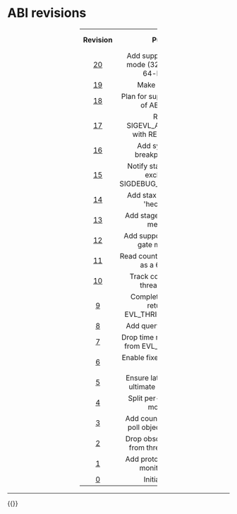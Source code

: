 # ABI revisions

<div>
<style>
#abimap {
       width: 35%;
       margin-left: auto;
       margin-right: auto;
}
#abimap th {
       text-align: center;
}
#abimap td {
       text-align: center;
}
</style>

<table id="abimap">
  <col width="5%">
  <col width="90%">
  <col width="5%">
  <tr>
    <th>Revision</th>
    <th>Purpose</th> 
    <th>libevl release</th>
  </tr>
  <tr>
    <td><a href="https://git.evlproject.org/linux-evl.git/commit/?id=7af18f8a38ad" target="_blank">20</a></td>
    <td>Add support for compat mode (32-bit exec over 64-bit kernel)</td>
    <td><a href="https://git.evlproject.org/libevl.git/commit/?id=f518a3c" target="_blank">r12</a></td>
  </tr>
  <tr>
    <td><a href="https://git.evlproject.org/linux-evl.git/commit/?id=a142e2e027dc" target="_blank">19</a></td>
    <td>Make y2038 safe</td>
    <td><a href="https://git.evlproject.org/libevl.git/commit/?id=a9f1e2f" target="_blank">r11</a></td>
  </tr>
  <tr>
    <td><a href="https://git.evlproject.org/linux-evl.git/commit/?id=b8351b703ffb" target="_blank">18</a></td>
    <td>Plan for supporting a range of ABI revisions</td>
    <td>-</td>
  </tr>
  <tr>
    <td><a href="https://git.evlproject.org/linux-evl.git/commit/?id=87ee9586fa60" target="_blank">17</a></td>
    <td>Replace SIGEVL_ACTION_HOME with RETUSER event</td>
    <td>-</td>
  </tr>
  <tr>
    <td><a href="https://git.evlproject.org/linux-evl.git/commit/?id=231089ed6028" target="_blank">16</a></td>
    <td>Add synchronous breakpoint support</td>
    <td>-</td>
  </tr>
  <tr>
    <td><a href="https://git.evlproject.org/linux-evl.git/commit/?id=6b8a2319c02d" target="_blank">15</a></td>
    <td>Notify stax-related oob exclusion via SIGDEBUG_STAGE_LOCKED</td>
    <td>-</td>
  </tr>
  <tr>
    <td><a href="https://git.evlproject.org/linux-evl.git/commit/?id=3d4ff940c1d3" target="_blank">14</a></td>
    <td>Add stax test helpers to 'hectic' driver</td>
    <td>-</td>
  </tr>
  <tr>
    <td><a href="https://git.evlproject.org/linux-evl.git/commit/?id=a2ba90db409a" target="_blank">13</a></td>
    <td>Add stage exclusion lock mechanism</td>
    <td>-</td>
  </tr>
  <tr>
    <td><a href="https://git.evlproject.org/linux-evl.git/commit/?id=0b5a64ead6f6" target="_blank">12</a></td>
    <td>Add support for recursive gate monitor lock</td>
    <td>-</td>
  </tr>
  <tr>
    <td><a href="https://git.evlproject.org/linux-evl.git/commit/?id=b7c6e2276983" target="_blank">11</a></td>
    <td>Read count of timer expiries as a 64bit value</td>
    <td>-</td>
  </tr>
  <tr>
    <td><a href="https://git.evlproject.org/linux-evl.git/commit/?id=8245a892b9ec" target="_blank">10</a></td>
    <td>Track count of remote thread wakeups</td>
    <td>-</td>
  </tr>
  <tr>
    <td><a href="https://git.evlproject.org/linux-evl.git/commit/?id=f6f6e58cbaff" target="_blank">9</a></td>
    <td>Complete information returned by EVL_THRIOC_GET_STATE</td>
    <td>-</td>
  </tr>
  <tr>
    <td><a href="https://git.evlproject.org/linux-evl.git/commit/?id=9397204d7484" target="_blank">8</a></td>
    <td>Add query for CPU state</td>
    <td>-</td>
  </tr>
  <tr>
    <td><a href="https://git.evlproject.org/linux-evl.git/commit/?id=c1a5ca6a70e7" target="_blank">7</a></td>
    <td>Drop time remainder return from EVL_CLKIOC_SLEEP</td>
    <td>-</td>
  </tr>
  <tr>
    <td><a href="https://git.evlproject.org/linux-evl.git/commit/?id=bc92ac9d3b90" target="_blank">6</a></td>
    <td>Enable fixed-size writes to proxy</td>
    <td>-</td>
  </tr>
  <tr>
    <td><a href="https://git.evlproject.org/linux-evl.git/commit/?id=d9b664b5ecdb" target="_blank">5</a></td>
    <td>Ensure latmus sends the ultimate bulk of results</td>
    <td>-</td>
  </tr>
  <tr>
    <td><a href="https://git.evlproject.org/linux-evl.git/commit/?id=57ce409e23e6" target="_blank">4</a></td>
    <td>Split per-thread debug mode flags</td>
    <td>-</td>
  </tr>
  <tr>
    <td><a href="https://git.evlproject.org/linux-evl.git/commit/?id=c1417f3dbe4f" target="_blank">3</a></td>
    <td>Add count of referrers to poll object shared state</td>
    <td>-</td>
  </tr>
  <tr>
    <td><a href="https://git.evlproject.org/linux-evl.git/commit/?id=3af3b43bdf20" target="_blank">2</a></td>
    <td>Drop obsolete T_MOVED from thread status bits</td>
    <td>-</td>
  </tr>
  <tr>
    <td><a href="https://git.evlproject.org/linux-evl.git/commit/?id=b81555f4f48b" target="_blank">1</a></td>
    <td>Add protocol specifier to monitor element</td>
    <td>-</td>
  </tr>
  <tr>
    <td><a href="https://git.evlproject.org/linux-evl.git/commit/?id=cfab80b242c4" target="_blank">0</a></td>
    <td>Initial revision</td>
    <td>-</td>
  </tr>
</table>

---

{{<lastmodified>}}

